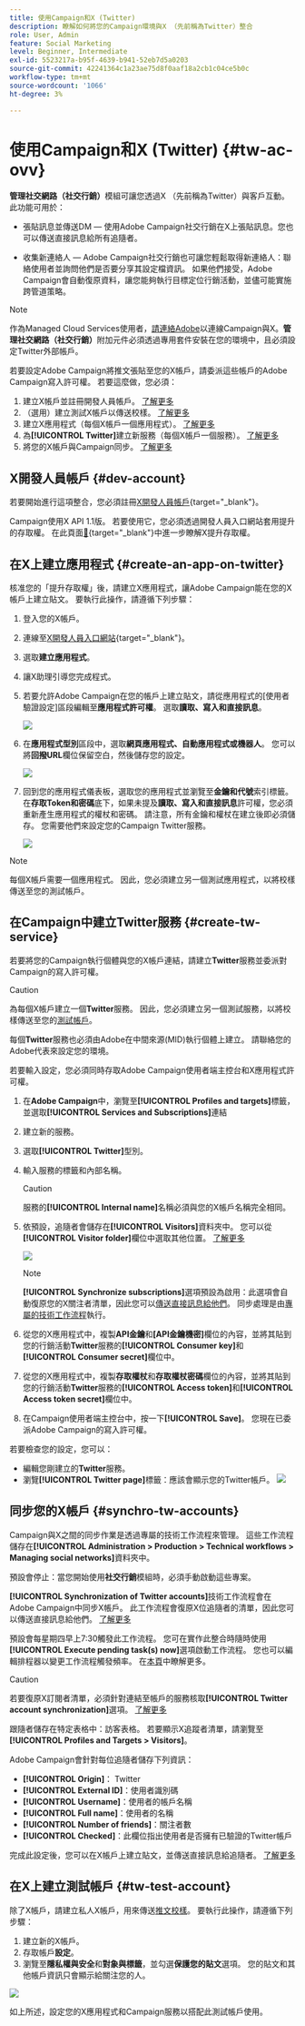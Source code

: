 ```yaml
---
title: 使用Campaign和X (Twitter)
description: 瞭解如何將您的Campaign環境與X （先前稱為Twitter）整合
role: User, Admin
feature: Social Marketing
level: Beginner, Intermediate
exl-id: 5523217a-b95f-4639-b941-52eb7d5a0203
source-git-commit: 42241364c1a23ae75d8f0aaf18a2cb1c04ce5b0c
workflow-type: tm+mt
source-wordcount: '1066'
ht-degree: 3%

---
```


# 使用Campaign和X (Twitter) {#tw-ac-ovv}

**管理社交網路（社交行銷）**&#x200B;模組可讓您透過X （先前稱為Twitter）與客戶互動。 此功能可用於：

* 張貼訊息並傳送DM — 使用Adobe Campaign社交行銷在X上張貼訊息。您也可以傳送直接訊息給所有追隨者。

* 收集新連絡人 — Adobe Campaign社交行銷也可讓您輕鬆取得新連絡人：聯絡使用者並詢問他們是否要分享其設定檔資訊。 如果他們接受，Adobe Campaign會自動復原資料，讓您能夠執行目標定位行銷活動，並儘可能實施跨管道策略。


>[!NOTE]
>
>作為Managed Cloud Services使用者，[請連絡Adobe](../start/campaign-faq.md#support)以連線Campaign與X。**管理社交網路（社交行銷）**&#x200B;附加元件必須透過專用套件安裝在您的環境中，且必須設定Twitter外部帳戶。


若要設定Adobe Campaign將推文張貼至您的X帳戶，請委派這些帳戶的Adobe Campaign寫入許可權。 若要這麼做，您必須：

1. 建立X帳戶並註冊開發人員帳戶。 [了解更多](#dev-account)
1. （選用）建立測試X帳戶以傳送校樣。 [了解更多](#tw-test-account)
1. 建立X應用程式（每個X帳戶一個應用程式）。 [了解更多](#create-an-app-on-twitter)
1. 為&#x200B;**[!UICONTROL Twitter]**&#x200B;建立新服務（每個X帳戶一個服務）。 [了解更多](#create-tw-service)
1. 將您的X帳戶與Campaign同步。 [了解更多](#synchro-tw-accounts)

## X開發人員帳戶 {#dev-account}

若要開始進行這項整合，您必須註冊[X開發人員帳戶](https://developer.twitter.com){target="_blank"}。

Campaign使用X API 1.1版。 若要使用它，您必須透過開發人員入口網站套用提升的存取權。 在此頁面[&#128279;](https://developer.twitter.com/en/portal/products/elevated){target="_blank"}中進一步瞭解X提升存取權。

## 在X上建立應用程式 {#create-an-app-on-twitter}

核准您的「提升存取權」後，請建立X應用程式，讓Adobe Campaign能在您的X帳戶上建立貼文。 要執行此操作，請遵循下列步驟：

1. 登入您的X帳戶。
1. 連線至[X開發人員入口網站](https://developer.twitter.com/en/apps){target="_blank"}。
1. 選取&#x200B;**建立應用程式**。
1. 讓X助理引導您完成程式。
1. 若要允許Adobe Campaign在您的帳戶上建立貼文，請從應用程式的[使用者驗證設定]區段編輯至&#x200B;**應用程式許可權**。 選取&#x200B;**讀取、寫入和直接訊息**。

   ![](assets/tw-permissions.png)

1. 在&#x200B;**應用程式型別**&#x200B;區段中，選取&#x200B;**網頁應用程式、自動應用程式或機器人**。 您可以將&#x200B;**回撥URL**&#x200B;欄位保留空白，然後儲存您的設定。

   ![](assets/tw-app-type.png)

1. 回到您的應用程式儀表板，選取您的應用程式並瀏覽至&#x200B;**金鑰和代號**&#x200B;索引標籤。 在&#x200B;**存取Token和密碼**&#x200B;底下，如果未提及&#x200B;**讀取、寫入和直接訊息**&#x200B;許可權，您必須重新產生應用程式的權杖和密碼。 請注意，所有金鑰和權杖在建立後即必須儲存。 您需要他們來設定您的Campaign Twitter服務。

   ![](assets/tw-permissions-check.png)


>[!NOTE]
>
>每個X帳戶需要一個應用程式。 因此，您必須建立另一個測試應用程式，以將校樣傳送至您的測試帳戶。
>

## 在Campaign中建立Twitter服務 {#create-tw-service}

若要將您的Campaign執行個體與您的X帳戶連結，請建立&#x200B;**Twitter**&#x200B;服務並委派對Campaign的寫入許可權。

>[!CAUTION]
>
>為每個X帳戶建立一個&#x200B;**Twitter**&#x200B;服務。 因此，您必須建立另一個測試服務，以將校樣傳送至您的[測試帳戶](#tw-test-account)。
>
>每個&#x200B;**Twitter**&#x200B;服務也必須由Adobe在中間來源(MID)執行個體上建立。 請聯絡您的Adobe代表來設定您的環境。
>

若要輸入設定，您必須同時存取Adobe Campaign使用者端主控台和X應用程式許可權。

1. 在&#x200B;**Adobe Campaign**&#x200B;中，瀏覽至&#x200B;**[!UICONTROL Profiles and targets]**&#x200B;標籤，並選取&#x200B;**[!UICONTROL Services and Subscriptions]**&#x200B;連結
1. 建立新的服務。
1. 選取&#x200B;**[!UICONTROL Twitter]**&#x200B;型別。
1. 輸入服務的標籤和內部名稱。

   >[!CAUTION]
   >
   >服務的&#x200B;**[!UICONTROL Internal name]**&#x200B;名稱必須與您的X帳戶名稱完全相同。
   >

1. 依預設，追隨者會儲存在&#x200B;**[!UICONTROL Visitors]**&#x200B;資料夾中。 您可以從&#x200B;**[!UICONTROL Visitor folder]**&#x200B;欄位中選取其他位置。 [了解更多](../send/twitter.md#direct-tw-messages)

   ![](assets/tw-service-in-ac.png)

   >[!NOTE]
   >
   >**[!UICONTROL Synchronize subscriptions]**&#x200B;選項預設為啟用：此選項會自動復原您的X關注者清單，因此您可以[傳送直接訊息給他們](../send/twitter.md#direct-tw-messages)。 同步處理是由[專屬的技術工作流程](#synchro-tw-accounts)執行。

1. 從您的X應用程式中，複製&#x200B;**API金鑰**&#x200B;和&#x200B;**[API金鑰機密]**&#x200B;欄位的內容，並將其貼到您的行銷活動&#x200B;**Twitter**&#x200B;服務的&#x200B;**[!UICONTROL Consumer key]**&#x200B;和&#x200B;**[!UICONTROL Consumer secret]**&#x200B;欄位中。

1. 從您的X應用程式中，複製&#x200B;**存取權杖**&#x200B;和&#x200B;**存取權杖密碼**&#x200B;欄位的內容，並將其貼到您的行銷活動&#x200B;**Twitter**&#x200B;服務的&#x200B;**[!UICONTROL Access token]**&#x200B;和&#x200B;**[!UICONTROL Access token secret]**&#x200B;欄位中。

1. 在Campaign使用者端主控台中，按一下&#x200B;**[!UICONTROL Save]**。 您現在已委派Adobe Campaign的寫入許可權。

若要檢查您的設定，您可以：

* 編輯您剛建立的&#x200B;**Twitter**&#x200B;服務。
* 瀏覽&#x200B;**[!UICONTROL Twitter page]**&#x200B;標籤：應該會顯示您的Twitter帳戶。
  ![](assets/tw-page.png)

## 同步您的X帳戶 {#synchro-tw-accounts}

Campaign與X之間的同步作業是透過專屬的技術工作流程來管理。 這些工作流程儲存在&#x200B;**[!UICONTROL Administration > Production > Technical workflows > Managing social networks]**&#x200B;資料夾中。

預設會停止：當您開始使用&#x200B;**社交行銷**&#x200B;模組時，必須手動啟動這些專案。

**[!UICONTROL Synchronization of Twitter accounts]**&#x200B;技術工作流程會在Adobe Campaign中同步X帳戶。 此工作流程會復原X位追隨者的清單，因此您可以傳送直接訊息給他們。 [了解更多](../send/twitter.md#direct-tw-messages)

預設會每星期四早上7:30觸發此工作流程。 您可在實作此整合時隨時使用&#x200B;**[!UICONTROL Execute pending task(s) now]**&#x200B;選項啟動工作流程。  您也可以編輯排程器以變更工作流程觸發頻率。 在[本頁](../../automation/workflow/scheduler.md)中瞭解更多。

>[!CAUTION]
>
>若要復原X訂閱者清單，必須針對連結至帳戶的服務核取&#x200B;**[!UICONTROL Twitter account synchronization]**&#x200B;選項。 [了解更多](#create-tw-service)

跟隨者儲存在特定表格中：訪客表格。 若要顯示X追蹤者清單，請瀏覽至&#x200B;**[!UICONTROL Profiles and Targets > Visitors]**。

Adobe Campaign會針對每位追隨者儲存下列資訊：

* **[!UICONTROL Origin]**： Twitter
* **[!UICONTROL External ID]**：使用者識別碼
* **[!UICONTROL Username]**：使用者的帳戶名稱
* **[!UICONTROL Full name]**：使用者的名稱
* **[!UICONTROL Number of friends]**：關注者數
* **[!UICONTROL Checked]**：此欄位指出使用者是否擁有已驗證的Twitter帳戶

完成此設定後，您可以在X帳戶上建立貼文，並傳送直接訊息給追隨者。 [了解更多](../send/twitter.md)

## 在X上建立測試帳戶 {#tw-test-account}

除了X帳戶，請建立私人X帳戶，用來傳送[推文校樣](../send/twitter.md#send-tw-proofs)。 要執行此操作，請遵循下列步驟：

1. 建立新的X帳戶。
1. 存取帳戶&#x200B;**設定**。
1. 瀏覽至&#x200B;**隱私權與安全**&#x200B;和&#x200B;**對象與標籤**，並勾選&#x200B;**保護您的貼文**&#x200B;選項。 您的貼文和其他帳戶資訊只會顯示給關注您的人。

![](assets/do-not-localize/social_tw_test_page.png)

如上所述，設定您的X應用程式和Campaign服務以搭配此測試帳戶使用。
